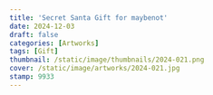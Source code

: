 ```yaml
---
title: 'Secret Santa Gift for maybenot'
date: 2024-12-03
draft: false
categories: [Artworks]
tags: [Gift]
thumbnail: /static/image/thumbnails/2024-021.png
cover: /static/image/artworks/2024-021.jpg
stamp: 9933
---
```

